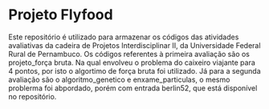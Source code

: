 # Projeto Flyfood

Este repositório é utilizado para armazenar os códigos das atividades avaliativas da cadeira de Projetos Interdisciplinar II, da Universidade Federal Rural de Pernambuco.
Os códigos referentes à primeira avaliação são os projeto_força bruta. Na qual envolveu o problema do caixeiro viajante para 4 pontos, por isto o algortimo de força bruta foi utilizado. Já para a segunda avaliação são o algoritmo_genetico e enxame_particulas, o mesmo problerma foi abpordado, porém com entrada berlin52, que está disponível no repositório.
